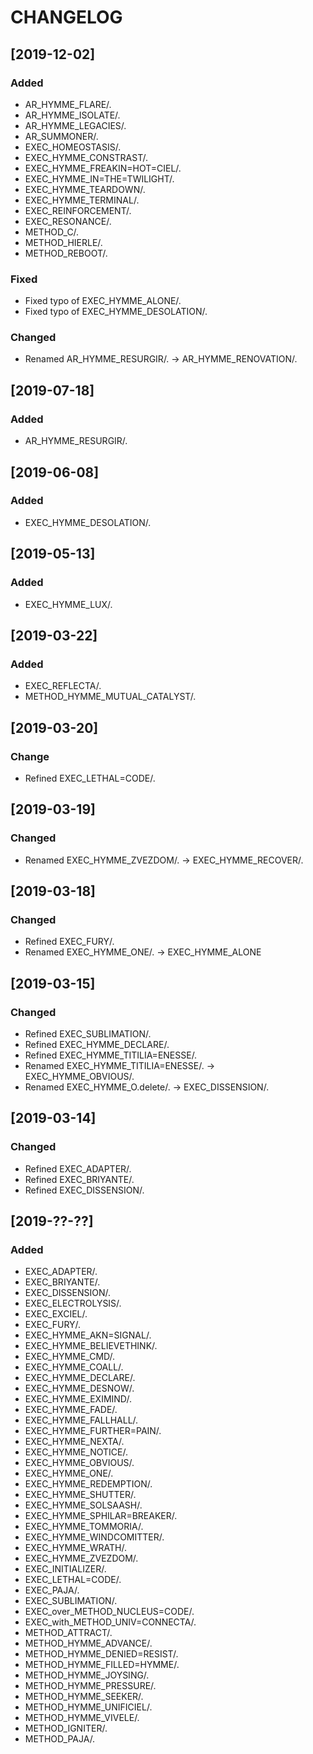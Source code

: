# CHANGELOG

## [2019-12-02]

### Added

* AR_HYMME_FLARE/.
* AR_HYMME_ISOLATE/.
* AR_HYMME_LEGACIES/.
* AR_SUMMONER/.
* EXEC_HOMEOSTASIS/.
* EXEC_HYMME_CONSTRAST/.
* EXEC_HYMME_FREAKIN=HOT=CIEL/.
* EXEC_HYMME_IN=THE=TWILIGHT/.
* EXEC_HYMME_TEARDOWN/.
* EXEC_HYMME_TERMINAL/.
* EXEC_REINFORCEMENT/.
* EXEC_RESONANCE/.
* METHOD_C/.
* METHOD_HIERLE/.
* METHOD_REBOOT/.

### Fixed

* Fixed typo of EXEC_HYMME_ALONE/.
* Fixed typo of EXEC_HYMME_DESOLATION/.

### Changed

* Renamed AR_HYMME_RESURGIR/. → AR_HYMME_RENOVATION/.

## [2019-07-18]

### Added

* AR_HYMME_RESURGIR/.

## [2019-06-08]

### Added

* EXEC_HYMME_DESOLATION/.

## [2019-05-13]

### Added

* EXEC_HYMME_LUX/.

## [2019-03-22]

### Added

* EXEC_REFLECTA/.
* METHOD_HYMME_MUTUAL_CATALYST/.

## [2019-03-20]

### Change

* Refined EXEC_LETHAL=CODE/.

## [2019-03-19]

### Changed

* Renamed EXEC_HYMME_ZVEZDOM/. → EXEC_HYMME_RECOVER/.

## [2019-03-18]

### Changed

* Refined EXEC_FURY/.
* Renamed EXEC_HYMME_ONE/. → EXEC_HYMME_ALONE

## [2019-03-15]

### Changed

* Refined EXEC_SUBLIMATION/.
* Refined EXEC_HYMME_DECLARE/.
* Refined EXEC_HYMME_TITILIA=ENESSE/.
* Renamed EXEC_HYMME_TITILIA=ENESSE/. → EXEC_HYMME_OBVIOUS/.
* Renamed EXEC_HYMME_O.delete/. → EXEC_DISSENSION/.

## [2019-03-14]

### Changed

* Refined EXEC_ADAPTER/.
* Refined EXEC_BRIYANTE/.
* Refined EXEC_DISSENSION/.

## [2019-??-??]

### Added

* EXEC_ADAPTER/.
* EXEC_BRIYANTE/.
* EXEC_DISSENSION/.
* EXEC_ELECTROLYSIS/.
* EXEC_EXCIEL/.
* EXEC_FURY/.
* EXEC_HYMME_AKN=SIGNAL/.
* EXEC_HYMME_BELIEVETHINK/.
* EXEC_HYMME_CMD/.
* EXEC_HYMME_COALL/.
* EXEC_HYMME_DECLARE/.
* EXEC_HYMME_DESNOW/.
* EXEC_HYMME_EXIMIND/.
* EXEC_HYMME_FADE/.
* EXEC_HYMME_FALLHALL/.
* EXEC_HYMME_FURTHER=PAIN/.
* EXEC_HYMME_NEXTA/.
* EXEC_HYMME_NOTICE/.
* EXEC_HYMME_OBVIOUS/.
* EXEC_HYMME_ONE/.
* EXEC_HYMME_REDEMPTION/.
* EXEC_HYMME_SHUTTER/.
* EXEC_HYMME_SOLSAASH/.
* EXEC_HYMME_SPHILAR=BREAKER/.
* EXEC_HYMME_TOMMORIA/.
* EXEC_HYMME_WINDCOMITTER/.
* EXEC_HYMME_WRATH/.
* EXEC_HYMME_ZVEZDOM/.
* EXEC_INITIALIZER/.
* EXEC_LETHAL=CODE/.
* EXEC_PAJA/.
* EXEC_SUBLIMATION/.
* EXEC_over_METHOD_NUCLEUS=CODE/.
* EXEC_with_METHOD_UNIV=CONNECTA/.
* METHOD_ATTRACT/.
* METHOD_HYMME_ADVANCE/.
* METHOD_HYMME_DENIED=RESIST/.
* METHOD_HYMME_FILLED=HYMME/.
* METHOD_HYMME_JOYSING/.
* METHOD_HYMME_PRESSURE/.
* METHOD_HYMME_SEEKER/.
* METHOD_HYMME_UNIFICIEL/.
* METHOD_HYMME_VIVELE/.
* METHOD_IGNITER/.
* METHOD_PAJA/.

